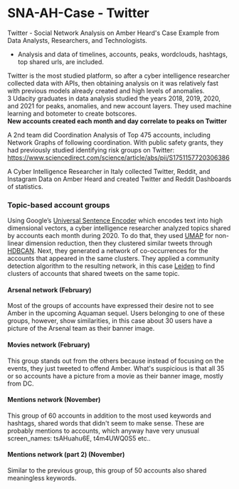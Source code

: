 # SNA-AH-Case - Twitter 
Twitter - Social Network Analysis on Amber Heard's Case Example from Data Analysts, Researchers, and Technologists.
- Analysis and data of timelines, accounts, peaks, wordclouds, hashtags, top shared urls, are included.

Twitter is the most studied platform, so after a cyber intelligence researcher collected data with APIs, then obtaining analysis on it was relatively fast with previous models already created and high levels of anomalies.
<br>3 Udacity graduates in data analysis studied the years 2018, 2019, 2020, and 2021 for peaks, anomalies, and new account layers. They used machine learning and botometer to create botscores.
<br><b>New accounts created each month and day correlate to peaks on Twitter</b>

A 2nd team did Coordination Analysis of Top 475 accounts, including Network Graphs of following coordination. With public safety grants, they had previously studied identifying risk groups on Twitter: https://www.sciencedirect.com/science/article/abs/pii/S1751157720306386

A Cyber Intelligence Researcher in Italy collected Twitter, Reddit, and Instagram Data on Amber Heard and created Twitter and Reddit Dashboards of statistics.
### Topic-based account groups

Using Google’s <a href="https://tfhub.dev/google/universal-sentence-encoder/1">Universal Sentence Encoder</a> which encodes text into high dimensional vectors, a cyber intelligence researcher analyzed topics shared by accounts each month during 2020. To do that, they used <a href="https://umap-learn.readthedocs.io/en/latest/parameters.html">UMAP</a> for non-linear dimension reduction, then they clustered similar tweets through <a href="https://hdbscan.readthedocs.io/en/latest/basic_hdbscan.html">HDBCAN</a>.
Next, they generated a network of co-occurrences for the accounts that appeared in the same clusters. They applied a community detection algorithm to the resulting network, in this case <a href="https://www.nature.com/articles/s41598-019-41695-z">Leiden</a> to find clusters of accounts that shared tweets on the same topic.

#### Arsenal network (February)

Most of the groups of accounts have expressed their desire not to see Amber in the upcoming Aquaman sequel. 
Users belonging to one of these groups, however, show similarities, in this case about 30 users have a picture of the Arsenal team as their banner image.

#### Movies network (February)

This group stands out from the others because instead of focusing on the events, they just tweeted to offend Amber. 
What's suspicious is that all 35 or so accounts have a picture from a movie as their banner image, mostly from DC.

#### Mentions network (November)
This group of 60 accounts in addition to the most used keywords and hashtags, shared words that didn't seem to make sense. 
These are probably mentions to accounts, which anyway have very unusual screen_names: tsAHuahu6E, t4m4UWQ0S5 etc..

#### Mentions network (part 2) (November)
Similar to the previous group, this group of 50 accounts also shared meaningless keywords.
